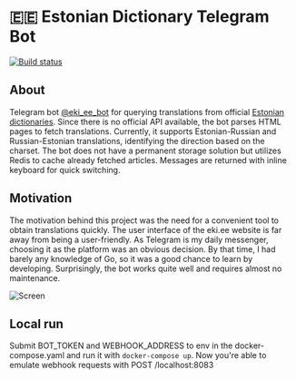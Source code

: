 # 🇪🇪 Estonian Dictionary Telegram Bot
[![Build status](https://dl.circleci.com/status-badge/img/gh/msergo/eki_telegram_bot/tree/master.svg?style=svg)](https://dl.circleci.com/status-badge/redirect/gh/msergo/eki_telegram_bot/tree/dev)

## About

Telegram bot [@eki_ee_bot](https://t.me/eki_ee_bot) for querying translations from official [Estonian dictionaries](http://eki.ee/). Since there is no official API available, the bot parses HTML pages to fetch translations. Currently, it supports Estonian-Russian and Russian-Estonian translations, identifying the direction based on the charset. The bot does not have a permanent storage solution but utilizes Redis to cache already fetched articles. Messages are returned with inline keyboard for quick switching. 

## Motivation
The motivation behind this project was the need for a convenient tool to obtain translations quickly. The user interface of the eki.ee website is far away from being a user-friendly. As Telegram is my daily messenger, choosing it as the platform was an obvious decision. By that time, I had barely any knowledge of Go, so it was a good chance to learn by developing. Surprisingly, the bot works quite well and requires almost no maintenance.

![Screen](./screen.gif)

## Local run
Submit BOT_TOKEN and WEBHOOK_ADDRESS to env in the docker-compose.yaml and run it with `docker-compose up`. 
Now you're able to emulate webhook requests with POST /localhost:8083